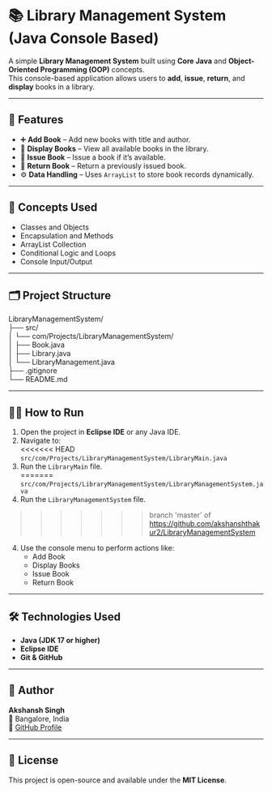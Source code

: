 # 📚 Library Management System (Java Console Based)

A simple **Library Management System** built using **Core Java** and **Object-Oriented Programming (OOP)** concepts.  
This console-based application allows users to **add**, **issue**, **return**, and **display** books in a library.

---

## 🚀 Features

- ➕ **Add Book** – Add new books with title and author.
- 📖 **Display Books** – View all available books in the library.
- 🧾 **Issue Book** – Issue a book if it’s available.
- 🔁 **Return Book** – Return a previously issued book.
- ⚙️ **Data Handling** – Uses `ArrayList` to store book records dynamically.

---

## 🧠 Concepts Used

- Classes and Objects  
- Encapsulation and Methods  
- ArrayList Collection  
- Conditional Logic and Loops  
- Console Input/Output

---

## 🗂️ Project Structure

LibraryManagementSystem/<br>
 ├── src/ <br>
 │ └── com/Projects/LibraryManagementSystem/ <br>
 │ ├── Book.java<br>
 │ ├── Library.java<br>
 │ └── LibraryManagement.java<br>
 ├── .gitignore<br>
 └── README.md<br>

---

## 🏃‍♂️ How to Run

1. Open the project in **Eclipse IDE** or any Java IDE.  
2. Navigate to:  
<<<<<<< HEAD
   `src/com/Projects/LibraryManagementSystem/LibraryMain.java`  
3. Run the `LibraryMain` file.  
=======
   `src/com/Projects/LibraryManagementSystem/LibraryManagementSystem.java`  
3. Run the `LibraryManagementSystem` file.  
>>>>>>> branch 'master' of https://github.com/akshanshthakur2/LibraryManagementSystem
4. Use the console menu to perform actions like:
   - Add Book  
   - Display Books  
   - Issue Book  
   - Return Book  

---

## 🛠️ Technologies Used

- **Java (JDK 17 or higher)**
- **Eclipse IDE**
- **Git & GitHub**

---

## 🏅 Author

**Akshansh Singh**  
📍 Bangalore, India  
🔗 [GitHub Profile](https://github.com/akshanshthakur2)

---

## 📄 License

This project is open-source and available under the **MIT License**.

